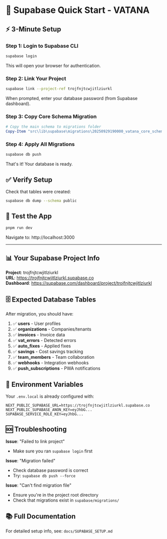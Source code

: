# 🚀 Supabase Quick Start - VATANA

## ⚡ 3-Minute Setup

### Step 1: Login to Supabase CLI

```bash
supabase login
```

This will open your browser for authentication.

### Step 2: Link Your Project

```bash
supabase link --project-ref trojfnjtcwjitlziurkl
```

When prompted, enter your database password (from Supabase dashboard).

### Step 3: Copy Core Schema Migration

```powershell
# Copy the main schema to migrations folder
Copy-Item "src\lib\supabase\migrations\20250929190000_vatana_core_schema_fixed.sql" "supabase\migrations\"
```

### Step 4: Apply All Migrations

```bash
supabase db push
```

That's it! Your database is ready.

## ✅ Verify Setup

Check that tables were created:

```bash
supabase db dump --schema public
```

## 🎯 Test the App

```bash
pnpm run dev
```

Navigate to: http://localhost:3000

---

## 📊 Your Supabase Project Info

**Project**: trojfnjtcwjitlziurkl  
**URL**: https://trojfnjtcwjitlziurkl.supabase.co  
**Dashboard**: https://supabase.com/dashboard/project/trojfnjtcwjitlziurkl

## 🗄️ Expected Database Tables

After migration, you should have:

1. ✅ **users** - User profiles
2. ✅ **organizations** - Companies/tenants
3. ✅ **invoices** - Invoice data
4. ✅ **vat_errors** - Detected errors
5. ✅ **auto_fixes** - Applied fixes
6. ✅ **savings** - Cost savings tracking
7. ✅ **team_members** - Team collaboration
8. ✅ **webhooks** - Integration webhooks
9. ✅ **push_subscriptions** - PWA notifications

## 🔐 Environment Variables

Your `.env.local` is already configured with:

```env
NEXT_PUBLIC_SUPABASE_URL=https://trojfnjtcwjitlziurkl.supabase.co
NEXT_PUBLIC_SUPABASE_ANON_KEY=eyJhbG...
SUPABASE_SERVICE_ROLE_KEY=eyJhbG...
```

## 🆘 Troubleshooting

**Issue**: "Failed to link project"
- Make sure you ran `supabase login` first

**Issue**: "Migration failed"
- Check database password is correct
- Try: `supabase db push --force`

**Issue**: "Can't find migration file"
- Ensure you're in the project root directory
- Check that migrations exist in `supabase/migrations/`

## 📚 Full Documentation

For detailed setup info, see: `docs/SUPABASE_SETUP.md`
